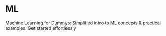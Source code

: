# ML
Machine Learning for Dummys: Simplified intro to ML concepts &amp; practical examples. Get started effortlessly
